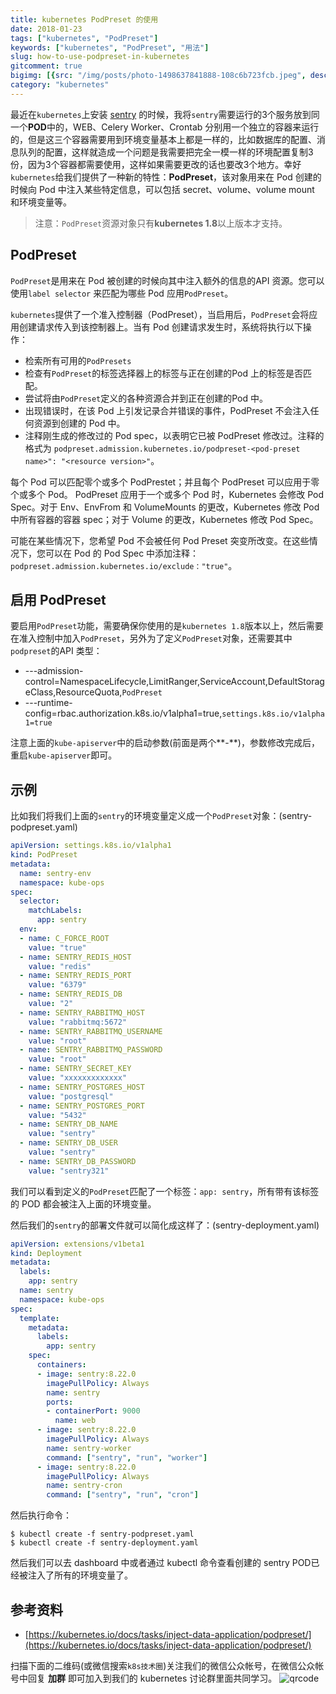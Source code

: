 ```yaml
---
title: kubernetes PodPreset 的使用
date: 2018-01-23
tags: ["kubernetes", "PodPreset"]
keywords: ["kubernetes", "PodPreset", "用法"]
slug: how-to-use-podpreset-in-kubernetes
gitcomment: true
bigimg: [{src: "/img/posts/photo-1498637841888-108c6b723fcb.jpeg", desc: "Transfagarasan by Drone"}]
category: "kubernetes"
---
```


最近在`kubernetes`上安装 [sentry](https://github.com/cnych/k8s-repo/tree/master/sentry) 的时候，我将`sentry`需要运行的3个服务放到同一个**POD**中的，WEB、Celery Worker、Crontab 分别用一个独立的容器来运行的，但是这三个容器需要用到环境变量基本上都是一样的，比如数据库的配置、消息队列的配置，这样就造成一个问题是我需要把完全一模一样的环境配置复制3份，因为3个容器都需要使用，这样如果需要更改的话也要改3个地方。幸好`kubernetes`给我们提供了一种新的特性：**PodPreset**，该对象用来在 Pod 创建的时候向 Pod 中注入某些特定信息，可以包括 secret、volume、volume mount 和环境变量等。

<!--more-->

> 注意：`PodPreset`资源对象只有**kubernetes 1.8**以上版本才支持。

## PodPreset
`PodPreset`是用来在 Pod 被创建的时候向其中注入额外的信息的API 资源。您可以使用`label selector` 来匹配为哪些 Pod 应用`PodPreset`。

`kubernetes`提供了一个准入控制器（PodPreset），当启用后，`PodPreset`会将应用创建请求传入到该控制器上。当有 Pod 创建请求发生时，系统将执行以下操作：

* 检索所有可用的`PodPresets`
* 检查有`PodPreset`的标签选择器上的标签与正在创建的Pod 上的标签是否匹配。
* 尝试将由`PodPreset`定义的各种资源合并到正在创建的Pod 中。
* 出现错误时，在该 Pod 上引发记录合并错误的事件，PodPreset 不会注入任何资源到创建的 Pod 中。
* 注释刚生成的修改过的 Pod spec，以表明它已被 PodPreset 修改过。注释的格式为 `podpreset.admission.kubernetes.io/podpreset-<pod-preset name>": "<resource version>"`。

每个 Pod 可以匹配零个或多个 PodPrestet；并且每个 PodPreset 可以应用于零个或多个 Pod。 PodPreset 应用于一个或多个 Pod 时，Kubernetes 会修改 Pod Spec。对于 Env、EnvFrom 和 VolumeMounts 的更改，Kubernetes 修改 Pod 中所有容器的容器 spec；对于 Volume 的更改，Kubernetes 修改 Pod Spec。

可能在某些情况下，您希望 Pod 不会被任何 Pod Preset 突变所改变。在这些情况下，您可以在 Pod 的 Pod Spec 中添加注释：`podpreset.admission.kubernetes.io/exclude："true"`。


## 启用 PodPreset
要启用`PodPreset`功能，需要确保你使用的是`kubernetes 1.8`版本以上，然后需要在准入控制中加入`PodPreset`，另外为了定义`PodPreset`对象，还需要其中`podpreset`的API 类型：

* ---admission-control=NamespaceLifecycle,LimitRanger,ServiceAccount,DefaultStorageClass,ResourceQuota,`PodPreset`
* ---runtime-config=rbac.authorization.k8s.io/v1alpha1=true,`settings.k8s.io/v1alpha1=true`

注意上面的`kube-apiserver`中的启动参数(前面是两个**-**)，参数修改完成后，重启`kube-apiserver`即可。

## 示例
比如我们将我们上面的`sentry`的环境变量定义成一个`PodPreset`对象：(sentry-podpreset.yaml)
```yaml
apiVersion: settings.k8s.io/v1alpha1
kind: PodPreset
metadata:
  name: sentry-env
  namespace: kube-ops
spec:
  selector:
    matchLabels:
      app: sentry
  env:
  - name: C_FORCE_ROOT
    value: "true"
  - name: SENTRY_REDIS_HOST
    value: "redis"
  - name: SENTRY_REDIS_PORT
    value: "6379"
  - name: SENTRY_REDIS_DB
    value: "2"
  - name: SENTRY_RABBITMQ_HOST
    value: "rabbitmq:5672"
  - name: SENTRY_RABBITMQ_USERNAME
    value: "root"
  - name: SENTRY_RABBITMQ_PASSWORD
    value: "root"
  - name: SENTRY_SECRET_KEY
    value: "xxxxxxxxxxxxx"
  - name: SENTRY_POSTGRES_HOST
    value: "postgresql"
  - name: SENTRY_POSTGRES_PORT
    value: "5432"
  - name: SENTRY_DB_NAME
    value: "sentry"
  - name: SENTRY_DB_USER
    value: "sentry"
  - name: SENTRY_DB_PASSWORD
    value: "sentry321"
```

我们可以看到定义的`PodPreset`匹配了一个标签：`app: sentry`，所有带有该标签的 POD 都会被注入上面的环境变量。

然后我们的`sentry`的部署文件就可以简化成这样了：(sentry-deployment.yaml)
```yaml
apiVersion: extensions/v1beta1
kind: Deployment
metadata:
  labels:
    app: sentry
  name: sentry
  namespace: kube-ops
spec:
  template:
    metadata:
      labels:
        app: sentry
    spec:
      containers:
      - image: sentry:8.22.0
        imagePullPolicy: Always
        name: sentry
        ports:
        - containerPort: 9000
          name: web
      - image: sentry:8.22.0
        imagePullPolicy: Always
        name: sentry-worker
        command: ["sentry", "run", "worker"]
      - image: sentry:8.22.0
        imagePullPolicy: Always
        name: sentry-cron
        command: ["sentry", "run", "cron"]
```
然后执行命令：
```shell
$ kubectl create -f sentry-podpreset.yaml
$ kubectl create -f sentry-deployment.yaml
```

然后我们可以去 dashboard 中或者通过 kubectl 命令查看创建的 sentry POD已经被注入了所有的环境变量了。

## 参考资料

* [https://kubernetes.io/docs/tasks/inject-data-application/podpreset/](https://kubernetes.io/docs/tasks/inject-data-application/podpreset/)


扫描下面的二维码(或微信搜索`k8s技术圈`)关注我们的微信公众帐号，在微信公众帐号中回复 **加群** 即可加入到我们的 kubernetes 讨论群里面共同学习。
![qrcode](/img/posts/qrcode_for_gh_d6dd87b6ceb4_430.jpg)


